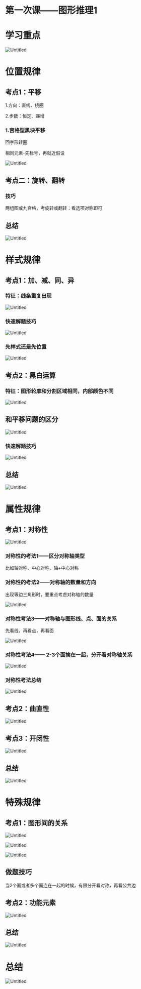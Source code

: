 # 第一次课——图形推理1

# 学习重点

![Untitled](%E7%AC%AC%E4%B8%80%E6%AC%A1%E8%AF%BE%E2%80%94%E2%80%94%E5%9B%BE%E5%BD%A2%E6%8E%A8%E7%90%861%20661ae327c759485da00cbf42523cc8c1/Untitled.png)

# 位置规律

## 考点1：平移

1.方向：直线、绕圈

2.步数：恒定、递增

### **1.宫格型黑块平移**

回字形转圈

相同元素-先标号，再就近假设

![Untitled](%E7%AC%AC%E4%B8%80%E6%AC%A1%E8%AF%BE%E2%80%94%E2%80%94%E5%9B%BE%E5%BD%A2%E6%8E%A8%E7%90%861%20661ae327c759485da00cbf42523cc8c1/Untitled%201.png)

## 考点二：旋转、翻转

### **技巧**

两组图或九宫格，考旋转或翻转：看选项对称即可

## 总结

![Untitled](%E7%AC%AC%E4%B8%80%E6%AC%A1%E8%AF%BE%E2%80%94%E2%80%94%E5%9B%BE%E5%BD%A2%E6%8E%A8%E7%90%861%20661ae327c759485da00cbf42523cc8c1/Untitled%202.png)

# 样式规律

## 考点1：加、减、同、异

### 特征：线条重复出现

![Untitled](%E7%AC%AC%E4%B8%80%E6%AC%A1%E8%AF%BE%E2%80%94%E2%80%94%E5%9B%BE%E5%BD%A2%E6%8E%A8%E7%90%861%20661ae327c759485da00cbf42523cc8c1/Untitled%203.png)

### 快速解题技巧

![Untitled](%E7%AC%AC%E4%B8%80%E6%AC%A1%E8%AF%BE%E2%80%94%E2%80%94%E5%9B%BE%E5%BD%A2%E6%8E%A8%E7%90%861%20661ae327c759485da00cbf42523cc8c1/Untitled%204.png)

### 先样式还是先位置

![Untitled](%E7%AC%AC%E4%B8%80%E6%AC%A1%E8%AF%BE%E2%80%94%E2%80%94%E5%9B%BE%E5%BD%A2%E6%8E%A8%E7%90%861%20661ae327c759485da00cbf42523cc8c1/Untitled%205.png)

## 考点2：黑白运算

### 特征：图形轮廓和分割区域相同，内部颜色不同

![Untitled](%E7%AC%AC%E4%B8%80%E6%AC%A1%E8%AF%BE%E2%80%94%E2%80%94%E5%9B%BE%E5%BD%A2%E6%8E%A8%E7%90%861%20661ae327c759485da00cbf42523cc8c1/Untitled%206.png)

## 和平移问题的区分

![Untitled](%E7%AC%AC%E4%B8%80%E6%AC%A1%E8%AF%BE%E2%80%94%E2%80%94%E5%9B%BE%E5%BD%A2%E6%8E%A8%E7%90%861%20661ae327c759485da00cbf42523cc8c1/Untitled%207.png)

### 快速解题技巧

![Untitled](%E7%AC%AC%E4%B8%80%E6%AC%A1%E8%AF%BE%E2%80%94%E2%80%94%E5%9B%BE%E5%BD%A2%E6%8E%A8%E7%90%861%20661ae327c759485da00cbf42523cc8c1/Untitled%208.png)

## 总结

![Untitled](%E7%AC%AC%E4%B8%80%E6%AC%A1%E8%AF%BE%E2%80%94%E2%80%94%E5%9B%BE%E5%BD%A2%E6%8E%A8%E7%90%861%20661ae327c759485da00cbf42523cc8c1/Untitled%209.png)

# 属性规律

## 考点1：对称性

![Untitled](%E7%AC%AC%E4%B8%80%E6%AC%A1%E8%AF%BE%E2%80%94%E2%80%94%E5%9B%BE%E5%BD%A2%E6%8E%A8%E7%90%861%20661ae327c759485da00cbf42523cc8c1/Untitled%2010.png)

### **对称性的考法1——区分对称轴类型**

比如轴对称、中心对称、轴+中心对称

### **对称性的考法2——对称轴的数量和方向**

出现等边三角形时，要重点考虑对称轴的数量

![Untitled](%E7%AC%AC%E4%B8%80%E6%AC%A1%E8%AF%BE%E2%80%94%E2%80%94%E5%9B%BE%E5%BD%A2%E6%8E%A8%E7%90%861%20661ae327c759485da00cbf42523cc8c1/Untitled%2011.png)

### **对称性考法3——对称轴与图形线、点、面的关系**

先看线，再看点，再看面

![Untitled](%E7%AC%AC%E4%B8%80%E6%AC%A1%E8%AF%BE%E2%80%94%E2%80%94%E5%9B%BE%E5%BD%A2%E6%8E%A8%E7%90%861%20661ae327c759485da00cbf42523cc8c1/Untitled%2012.png)

### **对称性考法4—— 2-3个面挨在一起，分开看对称轴关系**

![Untitled](%E7%AC%AC%E4%B8%80%E6%AC%A1%E8%AF%BE%E2%80%94%E2%80%94%E5%9B%BE%E5%BD%A2%E6%8E%A8%E7%90%861%20661ae327c759485da00cbf42523cc8c1/Untitled%2013.png)

### 对称性考法总结

![Untitled](%E7%AC%AC%E4%B8%80%E6%AC%A1%E8%AF%BE%E2%80%94%E2%80%94%E5%9B%BE%E5%BD%A2%E6%8E%A8%E7%90%861%20661ae327c759485da00cbf42523cc8c1/Untitled%2014.png)

## 考点2：曲直性

![Untitled](%E7%AC%AC%E4%B8%80%E6%AC%A1%E8%AF%BE%E2%80%94%E2%80%94%E5%9B%BE%E5%BD%A2%E6%8E%A8%E7%90%861%20661ae327c759485da00cbf42523cc8c1/Untitled%2015.png)

## 考点3：开闭性

![Untitled](%E7%AC%AC%E4%B8%80%E6%AC%A1%E8%AF%BE%E2%80%94%E2%80%94%E5%9B%BE%E5%BD%A2%E6%8E%A8%E7%90%861%20661ae327c759485da00cbf42523cc8c1/Untitled%2016.png)

## 总结

![Untitled](%E7%AC%AC%E4%B8%80%E6%AC%A1%E8%AF%BE%E2%80%94%E2%80%94%E5%9B%BE%E5%BD%A2%E6%8E%A8%E7%90%861%20661ae327c759485da00cbf42523cc8c1/Untitled%2017.png)

# 特殊规律

## 考点1：图形间的关系

![Untitled](%E7%AC%AC%E4%B8%80%E6%AC%A1%E8%AF%BE%E2%80%94%E2%80%94%E5%9B%BE%E5%BD%A2%E6%8E%A8%E7%90%861%20661ae327c759485da00cbf42523cc8c1/Untitled%2018.png)

![Untitled](%E7%AC%AC%E4%B8%80%E6%AC%A1%E8%AF%BE%E2%80%94%E2%80%94%E5%9B%BE%E5%BD%A2%E6%8E%A8%E7%90%861%20661ae327c759485da00cbf42523cc8c1/Untitled%2019.png)

![Untitled](%E7%AC%AC%E4%B8%80%E6%AC%A1%E8%AF%BE%E2%80%94%E2%80%94%E5%9B%BE%E5%BD%A2%E6%8E%A8%E7%90%861%20661ae327c759485da00cbf42523cc8c1/Untitled%2020.png)

## 做题技巧

当2个面或者多个面连在一起的时候，有限分开看对称，再看公共边

## 考点2：功能元素

![Untitled](%E7%AC%AC%E4%B8%80%E6%AC%A1%E8%AF%BE%E2%80%94%E2%80%94%E5%9B%BE%E5%BD%A2%E6%8E%A8%E7%90%861%20661ae327c759485da00cbf42523cc8c1/Untitled%2021.png)

## 总结

![Untitled](%E7%AC%AC%E4%B8%80%E6%AC%A1%E8%AF%BE%E2%80%94%E2%80%94%E5%9B%BE%E5%BD%A2%E6%8E%A8%E7%90%861%20661ae327c759485da00cbf42523cc8c1/Untitled%2022.png)

# 总结

![Untitled](%E7%AC%AC%E4%B8%80%E6%AC%A1%E8%AF%BE%E2%80%94%E2%80%94%E5%9B%BE%E5%BD%A2%E6%8E%A8%E7%90%861%20661ae327c759485da00cbf42523cc8c1/Untitled%2023.png)